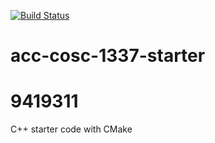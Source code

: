 [![Build Status](https://travis-ci.org/acc-cosc-1337-spring-2020-hl/acc-cosc-1337-spring-2020-9419311.svg?branch=master)](https://travis-ci.org/acc-cosc-1337-spring-2020-hl/acc-cosc-1337-spring-2020-9419311)


# acc-cosc-1337-starter
# 9419311
C++ starter code with CMake 
